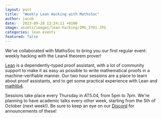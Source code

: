 ```yaml
---
layout: post
title:  "Weekly Lean Hacking with MathsSoc"
author: jacob
date:   2023-09-28 13:24:11 +0100
image: assets/images/lean-hacking/IMG_3701.JPG
categories: lean events
featured: false
---
```

We've collaborated with MathsSoc to bring you our first regular event: weekly hacking with the Lean4 theorem prover!

[Lean][lean] is a dependently-typed proof assistant, with a lot of community support to make it as easy as possible to write mathematical proofs in a machine-verifiable manner. Our two hour sessions are a place to learn about proof assistants, and to get some practical experience with Lean and [mathlib4][mathlib].

Sessions take place every Thursday in AT5.04, from 5pm to 7pm. We're planning to have academic talks every other week, starting from the 5th of October (next week!). Be sure to keep an eye on our [Discord][discord] for announcements of these!

[lean]:        https://lean-lang.org/about/
[mathlib]:     https://github.com/leanprover-community/mathlib4
[discord]:     {{site.social.discord}}
